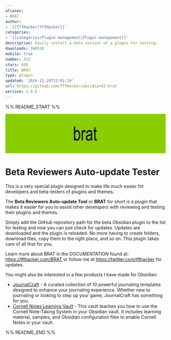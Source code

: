 ```yaml
---
aliases:
- BRAT
author:
- '[[TfTHacker|TfTHacker]]'
categories:
- '[[categories/Plugin management|Plugin management]]'
description: Easily install a beta version of a plugin for testing.
downloads: 260516
mobile: true
number: 312
stars: 656
title: BRAT
type: plugin
updated: '2024-11-29T12:01:19'
url: https://github.com/TfTHacker/obsidian42-brat
version: 1.0.6
---
```


%% README_START %%

![](https://raw.githubusercontent.com/TfTHacker/obsidian42-brat/HEAD/media/brat.jpg)

# Beta Reviewers Auto-update Tester

This is a very special plugin designed to make life much easier for developers and beta-testers of plugins and themes.

The **Beta Reviewers Auto-update Tool** or **BRAT** for short is a plugin that makes it easier for you to assist other developers with reviewing and testing their plugins and themes.

Simply add the GitHub repository path for the beta Obsidian plugin to the list for testing and now you can just check for updates. Updates are downloaded and the plugin is reloaded. No more having to create folders, download files, copy them to the right place, and so on. This plugin takes care of all that for you.

Learn more about BRAT in the DOCUMENTATION found at: https://tfthacker.com/BRAT or follow me at https://twitter.com/tfthacker for updates.

You might also be interested in a few products I have made for Obsidian:

- [JournalCraft](https://tfthacker.com/jco) - A curated collection of 10 powerful journaling templates designed to enhance your journaling experience. Whether new to journaling or looking to step up your game, JournalCraft has something for you.
- [Cornell Notes Learning Vault](https://tfthacker.com/cornell-notes) - This vault teaches you how to use the Cornell Note-Taking System in your Obsidian vault. It includes learning material, samples, and Obsidian configuration files to enable Cornell Notes in your vault.


%% README_END %%